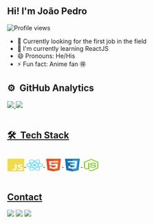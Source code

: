 ## Hi! I'm João Pedro

<p align="left"> <img src="https://komarev.com/ghpvc/?username=jp-xaxa&color=yellow" alt="Profile views" /> </p>

- 🔭 Currently looking for the first job in the field
- 🌱 I'm currently learning ReactJS
- 😄 Pronouns: He/His
- ⚡ Fun fact: Anime fan 🉐
<!--
- 👯 I’m looking to collaborate on ...
- 🤔 I’m looking for help with ...
- 💬 Ask me about ...
- 📫 How to reach me: ...
-->

## ⚙️ &nbsp;GitHub Analytics
<div>
  <a href="https://github.com/jp-xaxa/">
  <img height="180em" src="https://github-readme-stats.vercel.app/api?username=jp-xaxa&show_icons=true&theme=tokyonight">
  <img height="180em" src="https://github-readme-stats.vercel.app/api/top-langs/?username=jp-xaxa&layout=compact&theme=tokyonight">
</div>

<br>

## 🛠 &nbsp;Tech Stack
<div style="display: inline_block"><br>
  <img align="center" alt="Js" height="30" width="40" src="https://raw.githubusercontent.com/devicons/devicon/master/icons/javascript/javascript-plain.svg">
  <img align="center" alt="React" height="30" width="40" src="https://raw.githubusercontent.com/devicons/devicon/master/icons/react/react-original.svg">
  <img align="center" alt="HTML" height="30" width="40" src="https://raw.githubusercontent.com/devicons/devicon/master/icons/html5/html5-original.svg">
  <img align="center" alt="CSS" height="30" width="40" src="https://raw.githubusercontent.com/devicons/devicon/master/icons/css3/css3-original.svg">
  <img align="center" alt="Node.Js" height="30" width="40" src="https://raw.githubusercontent.com/devicons/devicon/master/icons/nodejs/nodejs-original.svg">
</div>

<br>

## Contact

<div> 
  <a href="https://www.linkedin.com/in/jp-reisconde" target="_blank"><img src="https://img.shields.io/badge/-LinkedIn-%230077B5?style=for-the-badge&logo=linkedin&logoColor=white"></a> 
  <a href = "https://web.whatsapp.com/send?phone=5531984028894"><img src="https://img.shields.io/badge/-Contato-%a4c639?style=for-the-badge&logo=whatsapp&logoColor=white"></a>
  <a href = "mailto:jp.reisconde@gmail.com?subject"><img src="https://img.shields.io/badge/-Gmail-%23E4405F?style=for-the-badge&logo=gmail&logoColor=white"></a> 
</div>
